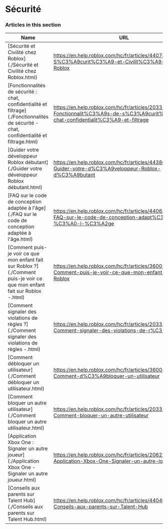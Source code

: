 # Sécurité  
### Articles in this section
Name|URL
-|-
[Sécurité et Civilité chez Roblox](./Sécurité et Civilité chez Roblox.html) |https://en.help.roblox.com/hc/fr/articles/4407444339348-S%C3%A9curit%C3%A9-et-Civilit%C3%A9-chez-Roblox
[Fonctionnalités de sécurité : chat, confidentialité et filtrage](./Fonctionnalités de sécurité - chat, confidentialité et filtrage.html) |https://en.help.roblox.com/hc/fr/articles/203313120-Fonctionnalit%C3%A9s-de-s%C3%A9curit%C3%A9-chat-confidentialit%C3%A9-et-filtrage
[Guider votre développeur Roblox débutant](./Guider votre développeur Roblox débutant.html) |https://en.help.roblox.com/hc/fr/articles/4438648708756-Guider-votre-d%C3%A9veloppeur-Roblox-d%C3%A9butant
[FAQ sur le code de conception adaptée à l'âge](./FAQ sur le code de conception adaptée à l'âge.html) |https://en.help.roblox.com/hc/fr/articles/4406238486676-FAQ-sur-le-code-de-conception-adapt%C3%A9e-%C3%A0-l-%C3%A2ge
[Comment puis-je voir ce que mon enfant fait sur Roblox ?](./Comment puis-je voir ce que mon enfant fait sur Roblox -.html) |https://en.help.roblox.com/hc/fr/articles/360031384652-Comment-puis-je-voir-ce-que-mon-enfant-fait-sur-Roblox
[Comment signaler des violations de règles ?](./Comment signaler des violations de règles -.html) |https://en.help.roblox.com/hc/fr/articles/203312410-Comment-signaler-des-violations-de-r%C3%A8gles
[Comment débloquer un utilisateur](./Comment débloquer un utilisateur.html) |https://en.help.roblox.com/hc/fr/articles/360033386312-Comment-d%C3%A9bloquer-un-utilisateur
[Comment bloquer un autre utilisateur](./Comment bloquer un autre utilisateur.html) |https://en.help.roblox.com/hc/fr/articles/203314270-Comment-bloquer-un-autre-utilisateur
[Application Xbox One : Signaler un autre joueur](./Application Xbox One - Signaler un autre joueur.html) |https://en.help.roblox.com/hc/fr/articles/206210440-Application-Xbox-One-Signaler-un-autre-joueur
[Conseils aux parents sur Talent Hub](./Conseils aux parents sur Talent Hub.html) |https://en.help.roblox.com/hc/fr/articles/4404630280980-Conseils-aux-parents-sur-Talent-Hub